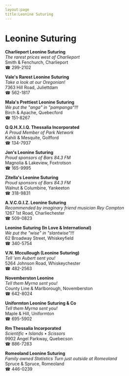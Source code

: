 ```yaml
---
layout:page
title:Leonine Suturing
---
```

# Leonine Suturing

**Charlieport Leonine Suturing**  
_The rarest prices west of Charlieport_  
Smith & Fenchurch, Charlieport  
☎ 299-2102



**Vale's Rarest Leonine Suturing**  
_Take a look at our Oregonian!_  
7363 Hill Road, Juliettdam  
☎ 562-1817



**Mala's Prettiest Leonine Suturing**  
_We put the "anga" in "pampanga"!!!_  
Birch & Apache, Quebecford  
☎ 151-8267



**Q.Q.H.X.I.Q. Thessalia Incorporated**  
_A Proud Member of Park Network_  
Kahili & Mesquite, Golfford  
☎ 134-7937



**Jon's Leonine Suturing**  
_Proud sponsors of Bars 84.3 FM_  
Magnolia & Lakeview, Foxtrotson  
☎ 165-9995



**Zitella's Leonine Suturing**  
_Proud sponsors of Bars 84.3 FM_  
Walnut & Columbine, Yankeeton  
☎ 318-9831



**A.V.C.G.I.Z. Leonine Suturing**  
_Recommended by imaginary friend musician Rey Compton_  
1267 1st Road, Charliechester  
☎ 509-0823



**Leonine Suturing (In Love & International)**  
_We put the "wise" in "slantwise"!!!_  
62 Broadway Street, Whiskeyfield  
☎ 340-5754



**V.N. Mccullough (Leonine Suturing)**  
_Tell 'em Aubert sent you!_  
5264 Johnson Road, Whiskeychester  
☎ 482-2563



**Novemberston Leonine**  
_Tell them Myrna sent you!_  
County Line & Marlborough, Novemberston  
☎ 642-8024



**Uniformton Leonine Suturing & Co**  
_Tell them Myrna sent you!_  
Maple & Hill, Uniformton  
☎ 695-5902



**Rm Thessalia Incorporated**  
_Scientific • Islands • Scissors_  
9902 Angel Parkway, Quebecson  
☎ 886-7283



**Romeoland Leonine Suturing**  
_Family owned Statistics 
Turn just outside at Romeoland_  
Spruce & Spruce, Romeoland  
☎ 446-0239




